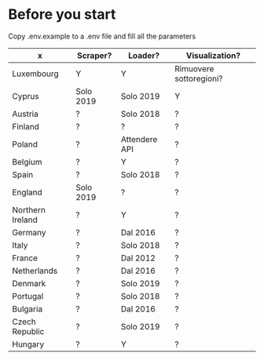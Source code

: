 # Before you start
Copy .env.example to a .env file and fill all the parameters


 x| Scraper? | Loader? | Visualization?
--|----------| --------|---------------
Luxembourg | Y | Y | Rimuovere sottoregioni?
Cyprus | Solo 2019 | Solo 2019 | Y
Austria | ? | Solo 2018 | ?
Finland | ? | ? | ?
Poland | ? | Attendere API | ?
Belgium | ? | Y | ?
Spain | ? | Solo 2018 | ?
England | Solo 2019 | ? | ?
Northern Ireland | ? | Y | ?
Germany | ? | Dal 2016 | ?
Italy | ? | Solo 2018 | ?
France | ? | Dal 2012 | ?
Netherlands | ? | Dal 2016 | ?
Denmark | ? | Solo 2019 | ?
Portugal | ? | Solo 2018 | ?
Bulgaria | ? | Dal 2016 | ?
Czech Republic | ? | Solo 2019| ?
Hungary | ? | Y | ?

